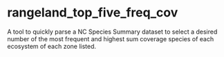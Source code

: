 # rangeland_top_five_freq_cov
A tool to quickly parse a NC Species Summary dataset to select a desired number of the most frequent and highest sum coverage species of each ecosystem of each zone listed. 
